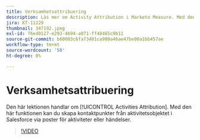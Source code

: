 ```yaml
---
title: Verksamhetsattribuering
description: Läs mer om Activity Attribution i Marketo Measure. Med den här funktionen kan du skapa kontaktpunkter från aktivitetsobjektet i Salesforce via poster för aktiviteter eller händelser.
jira: KT-11229
thumbnail: 347192.jpeg
exl-id: 76e40127-e293-4b94-a071-ff48465c9b11
source-git-commit: b60003c6fa73401ca980a46ae47be00a1bb457ae
workflow-type: tm+mt
source-wordcount: '50'
ht-degree: 0%

---
```


# Verksamhetsattribuering

Den här lektionen handlar om [!UICONTROL Activities Attribution]. Med den här funktionen kan du skapa kontaktpunkter från aktivitetsobjektet i Salesforce via poster för aktiviteter eller händelser.

>[!VIDEO](https://video.tv.adobe.com/v/347192/?quality=12&learn=on)
